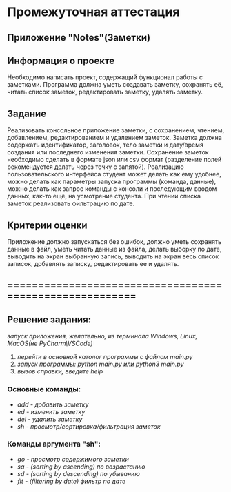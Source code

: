 # Промежуточная аттестация 
## Приложение "Notes"(Заметки)

## Информация о проекте
Необходимо написать проект, содержащий функционал работы с заметками. 
Программа должна уметь создавать заметку, сохранять её, читать список заметок, редактировать заметку, удалять заметку.

## Задание
Реализовать консольное приложение заметки, с сохранением, чтением, добавлением, редактированием и удалением заметок. 
Заметка должна содержать идентификатор, заголовок, тело заметки и дату/время создания или последнего изменения заметки. 
Сохранение заметок необходимо сделать в формате json или csv формат (разделение полей рекомендуется делать через точку с запятой). 
Реализацию пользовательского интерфейса студент может делать как ему удобнее, можно делать как параметры запуска программы (команда, данные), можно делать как запрос команды с консоли и последующим вводом данных, как-то ещё, на усмотрение студента.
При чтении списка заметок реализовать фильтрацию по дате.

## Критерии оценки
Приложение должно запускаться без ошибок, должно уметь сохранять данные в файл, уметь читать данные из файла, делать выборку по дате, выводить на экран выбранную запись, выводить на экран весь список записок, добавлять записку, редактировать ее и удалять.

## ========================================================

## Решение задания:

*запуск приложения, желательно, из терминала Windows, Linux, MacOS(не PyCharm\VSCode)*

1. *перейти в основной католог программы с файлом main.py*
2. *запуск программы: python main.py или python3 main.py*
3. *вызов справки, введите help*
### Основные команды:
- *add - добавить заметку*
- *ed - изменить заметку*
- *del - удалить заметку*
- *sh - просмотр/сортировка/фильтрация заметок*
### Команды аргумента "sh":
- *go - просмотр содержимого заметки*
- *sa - (sorting by ascending) по возрастанию*
- *sd - (sorting by descending) по убыванию*
- *flt - (filtering by date) фильтр по дате*